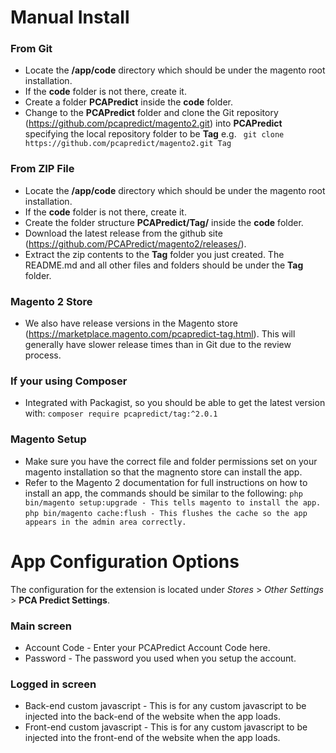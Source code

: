 # **Manual Install**

### From Git
- Locate the **/app/code** directory which should be under the magento root installation.
- If the **code** folder is not there, create it.
- Create a folder **PCAPredict** inside the **code** folder. 
- Change to the **PCAPredict** folder and clone the Git repository (https://github.com/pcapredict/magento2.git) into **PCAPredict** specifying the local repository folder to be **Tag** 
e.g. ``` git clone https://github.com/pcapredict/magento2.git Tag```

### From ZIP File
- Locate the **/app/code** directory which should be under the magento root installation.
- If the **code** folder is not there, create it.
- Create the folder structure **PCAPredict/Tag/** inside the **code** folder. 
- Download the latest release from the github site (https://github.com/PCAPredict/magento2/releases/).
- Extract the zip contents to the **Tag** folder you just created. The README.md and all other files and folders should be under the **Tag** folder.

### Magento 2 Store
- We also have release versions in the Magento store (https://marketplace.magento.com/pcapredict-tag.html). This will generally have slower release times than in Git due to the review process.

### If your using Composer
- Integrated with Packagist, so you should be able to get the latest version with:
```composer require pcapredict/tag:^2.0.1```

### Magento Setup
- Make sure you have the correct file and folder permissions set on your magento installation so that the magnento store can install the app.
- Refer to the Magento 2 documentation for full instructions on how to install an app, the commands should be similar to the following:
```php bin/magento setup:upgrade - This tells magento to install the app.```
```php bin/magento cache:flush - This flushes the cache so the app appears in the admin area correctly.```

# **App Configuration Options**

The configuration for the extension is located under *Stores* > *Other Settings* > **PCA Predict Settings**.

### Main screen
- Account Code - Enter your PCAPredict Account Code here.
- Password - The password you used when you setup the account.

### Logged in screen
- Back-end custom javascript - This is for any custom javascript to be injected into the back-end of the website when the app loads.
- Front-end custom javascript - This is for any custom javascript to be injected into the front-end of the website when the app loads.